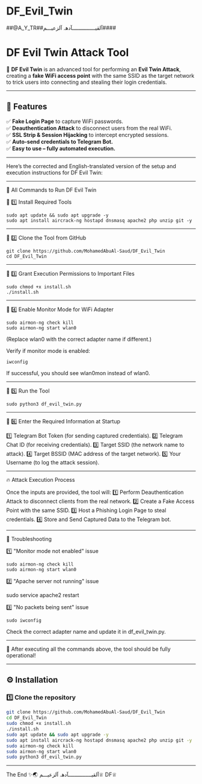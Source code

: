 # DF_Evil_Twin
##@A_Y_TR##آلقيـــــــــــــــآدهہ‌‏ آلزعيـــم####
# DF Evil Twin Attack Tool

🚀 **DF Evil Twin** is an advanced tool for performing an **Evil Twin Attack**, creating a **fake WiFi access point** with the same SSID as the target network to trick users into connecting and stealing their login credentials.

---

## 📌 Features  
✅ **Fake Login Page** to capture WiFi passwords.  
✅ **Deauthentication Attack** to disconnect users from the real WiFi.  
✅ **SSL Strip & Session Hijacking** to intercept encrypted sessions.  
✅ **Auto-send credentials to Telegram Bot.**  
✅ **Easy to use – fully automated execution.**  

---
Here’s the corrected and English-translated version of the setup and execution instructions for DF Evil Twin:


---

🔧 All Commands to Run DF Evil Twin

📌 1️⃣ Install Required Tools
```
sudo apt update && sudo apt upgrade -y
sudo apt install aircrack-ng hostapd dnsmasq apache2 php unzip git -y
```

---

📌 2️⃣ Clone the Tool from GitHub
```
git clone https://github.com/MohamedAbuAl-Saud/DF_Evil_Twin
cd DF_Evil_Twin
```

---

📌 3️⃣ Grant Execution Permissions to Important Files
```
sudo chmod +x install.sh
./install.sh
```

---

📌 4️⃣ Enable Monitor Mode for WiFi Adapter
```
sudo airmon-ng check kill
sudo airmon-ng start wlan0
```
(Replace wlan0 with the correct adapter name if different.)

Verify if monitor mode is enabled:
```
iwconfig
```
If successful, you should see wlan0mon instead of wlan0.


---

📌 5️⃣ Run the Tool
```
sudo python3 df_evil_twin.py
```

---

📌 6️⃣ Enter the Required Information at Startup

1️⃣ Telegram Bot Token (for sending captured credentials).
2️⃣ Telegram Chat ID (for receiving credentials).
3️⃣ Target SSID (the network name to attack).
4️⃣ Target BSSID (MAC address of the target network).
5️⃣ Your Username (to log the attack session).


---

🔥 Attack Execution Process

Once the inputs are provided, the tool will:
1️⃣ Perform Deauthentication Attack to disconnect clients from the real network.
2️⃣ Create a Fake Access Point with the same SSID.
3️⃣ Host a Phishing Login Page to steal credentials.
4️⃣ Store and Send Captured Data to the Telegram bot.


---

🔧 Troubleshooting

1️⃣ "Monitor mode not enabled" issue
```
sudo airmon-ng check kill
sudo airmon-ng start wlan0
```
2️⃣ "Apache server not running" issue

sudo service apache2 restart

3️⃣ "No packets being sent" issue
```
sudo iwconfig
```
Check the correct adapter name and update it in df_evil_twin.py.


---

🚀 After executing all the commands above, the tool should be fully operational!




---

## ⚙️ Installation  

### 1️⃣ Clone the repository  
```bash
git clone https://github.com/MohamedAbuAl-Saud/DF_Evil_Twin
cd DF_Evil_Twin
sudo chmod +x install.sh
./install.sh
sudo apt update && sudo apt upgrade -y
sudo apt install aircrack-ng hostapd dnsmasq apache2 php unzip git -y
sudo airmon-ng check kill
sudo airmon-ng start wlan0
sudo python3 df_evil_twin.py
```
---------------------
The End ✨🌏
آلقيـــــــــــــــآدهہ‌‏ آلزعيـــم♕
DF♕

